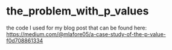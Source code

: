 # the_problem_with_p_values
the code I used for my blog post that can be found here: https://medium.com/@mlafore05/a-case-study-of-the-p-value-f0d708861334
